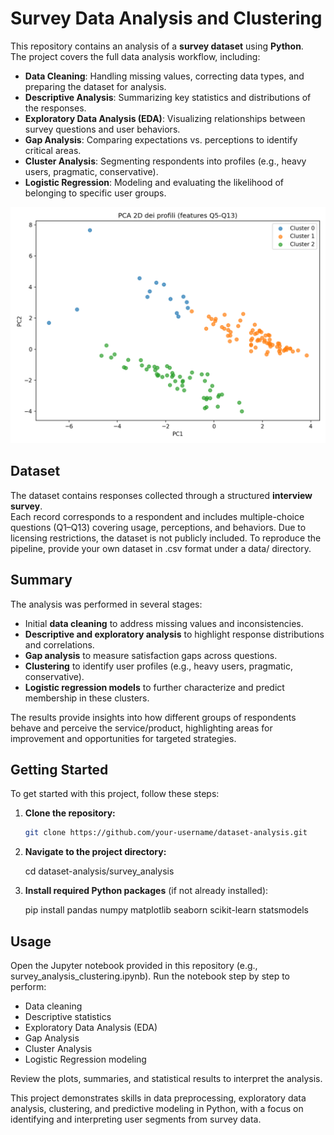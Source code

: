 # Survey Data Analysis and Clustering

This repository contains an analysis of a **survey dataset** using **Python**.  
The project covers the full data analysis workflow, including:

- **Data Cleaning**: Handling missing values, correcting data types, and preparing the dataset for analysis.  
- **Descriptive Analysis**: Summarizing key statistics and distributions of the responses.  
- **Exploratory Data Analysis (EDA)**: Visualizing relationships between survey questions and user behaviors.  
- **Gap Analysis**: Comparing expectations vs. perceptions to identify critical areas.  
- **Cluster Analysis**: Segmenting respondents into profiles (e.g., heavy users, pragmatic, conservative).  
- **Logistic Regression**: Modeling and evaluating the likelihood of belonging to specific user groups.  

![Survey Analysis Example](survey_plot.png)

## Dataset
The dataset contains responses collected through a structured **interview survey**.  
Each record corresponds to a respondent and includes multiple-choice questions (Q1–Q13) covering usage, perceptions, and behaviors.
Due to licensing restrictions, the dataset is not publicly included. To reproduce the pipeline, provide your own dataset in .csv format under a data/ directory.

## Summary

The analysis was performed in several stages:  
- Initial **data cleaning** to address missing values and inconsistencies.  
- **Descriptive and exploratory analysis** to highlight response distributions and correlations.  
- **Gap analysis** to measure satisfaction gaps across questions.  
- **Clustering** to identify user profiles (e.g., heavy users, pragmatic, conservative).  
- **Logistic regression models** to further characterize and predict membership in these clusters.  

The results provide insights into how different groups of respondents behave and perceive the service/product, highlighting areas for improvement and opportunities for targeted strategies.

## Getting Started

To get started with this project, follow these steps:

1. **Clone the repository:**
   
   ```bash
   git clone https://github.com/your-username/dataset-analysis.git

2. **Navigate to the project directory:**

   cd dataset-analysis/survey_analysis

3. **Install required Python packages** (if not already installed):

   pip install pandas numpy matplotlib seaborn scikit-learn statsmodels

## Usage

Open the Jupyter notebook provided in this repository (e.g., survey_analysis_clustering.ipynb).
Run the notebook step by step to perform:

- Data cleaning
- Descriptive statistics
- Exploratory Data Analysis (EDA)
- Gap Analysis
- Cluster Analysis
- Logistic Regression modeling

Review the plots, summaries, and statistical results to interpret the analysis.

This project demonstrates skills in data preprocessing, exploratory data analysis, clustering, and predictive modeling in Python, with a focus on identifying and interpreting user segments from survey data.
